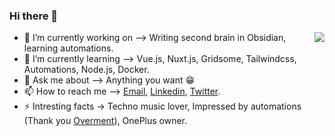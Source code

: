 ### Hi there 👋
<img align="right" src="https://github-readme-stats.vercel.app/api?username=teziovsky&show_icons=true&theme=vue-dark&hide_title=true" />

- 🔭 I’m currently working on –> Writing second brain in Obsidian, learning automations.
- 🌱 I’m currently learning –> Vue.js, Nuxt.js, Gridsome, Tailwindcss, Automations, Node.js, Docker.
- 💬 Ask me about –> Anything you want 😁
- 📫 How to reach me –> [Email](mailto:kontakt@jakubsoboczynski.pl), [Linkedin](https://www.linkedin.com/in/jakubsoboczynski), [Twitter](https://twitter.com/Teziovsky).
- ⚡ Intresting facts -> Techno music lover, Impressed by automations (Thank you [Overment](https://github.com/iceener)), OnePlus owner.
